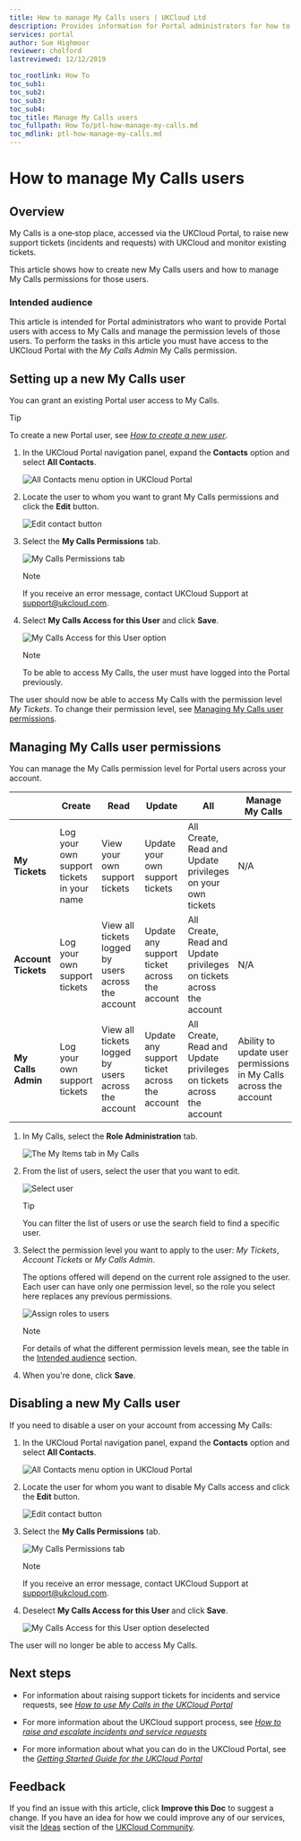 ```yaml
---
title: How to manage My Calls users | UKCloud Ltd
description: Provides information for Portal administrators for how to manage My Calls users
services: portal
author: Sue Highmoor
reviewer: cholford
lastreviewed: 12/12/2019

toc_rootlink: How To
toc_sub1:
toc_sub2:
toc_sub3:
toc_sub4:
toc_title: Manage My Calls users
toc_fullpath: How To/ptl-how-manage-my-calls.md
toc_mdlink: ptl-how-manage-my-calls.md
---
```


# How to manage My Calls users

## Overview

My Calls is a one‑stop place, accessed via the UKCloud Portal, to raise new support tickets (incidents and requests) with UKCloud and monitor existing tickets.

This article shows how to create new My Calls users and how to manage My Calls permissions for those users.

### Intended audience

This article is intended for Portal administrators who want to provide Portal users with access to My Calls and manage the permission levels of those users. To perform the tasks in this article you must have access to the UKCloud Portal with the *My Calls Admin* My Calls permission.

## Setting up a new My Calls user

You can grant an existing Portal user access to My Calls.

> [!TIP]
> To create a new Portal user, see [*How to create a new user*](ptl-how-create-users.md).

1. In the UKCloud Portal navigation panel, expand the **Contacts** option and select **All Contacts**.

    ![All Contacts menu option in UKCloud Portal](images/ptl-mnu-all-contacts.png)

2. Locate the user to whom you want to grant My Calls permissions and click the **Edit** button.

    ![Edit contact button](images/ptl-contact-btn-edit.png)

3. Select the **My Calls Permissions** tab.

    ![My Calls Permissions tab](images/ptl-contact-tab-mycalls-permissions.png)

    > [!NOTE]
    > If you receive an error message, contact UKCloud Support at <support@ukcloud.com>.

4. Select **My Calls Access for this User** and click **Save**.

    ![My Calls Access for this User option](images/ptl-contact-mycalls-access-selected.png)

    > [!NOTE]
    > To be able to access My Calls, the user must have logged into the Portal previously.

The user should now be able to access My Calls with the permission level *My Tickets*. To change their permission level, see [Managing My Calls user permissions](#managing-my-calls-user-permissions).

## Managing My Calls user permissions

You can manage the My Calls permission level for Portal users across your account.

&nbsp; | Create | Read | Update | All | Manage My Calls
-------|--------|------|--------|-----|---------------------------------
**My Tickets** | Log your own support tickets in your name | View your own support tickets | Update your own support tickets | All Create, Read and Update privileges on your own tickets | N/A
**Account Tickets** | Log your own support tickets | View all tickets logged by users across the account | Update any support ticket across the account | All Create, Read and Update privileges on tickets across the account | N/A
**My Calls Admin** | Log your own support tickets | View all tickets logged by users across the account | Update any support ticket across the account | All Create, Read and Update privileges on tickets across the account | Ability to update user permissions in My Calls across the account

1. In My Calls, select the **Role Administration** tab.

    ![The My Items tab in My Calls](images/ptl-mycalls-tab-admin.png)

2. From the list of users, select the user that you want to edit.

    ![Select user](images/ptl-mycalls-user.png)

    > [!TIP]
    > You can filter the list of users or use the search field to find a specific user.

3. Select the permission level you want to apply to the user: *My Tickets*, *Account Tickets* or *My Calls Admin*.

     The options offered will depend on the current role assigned to the user. Each user can have only one permission level, so the role you select here replaces any previous permissions.

    ![Assign roles to users](images/ptl-mycalls-btn-roles.png)

    > [!NOTE]
    > For details of what the different permission levels mean, see the table in the [Intended audience](#intended-audience) section.

4. When you're done, click **Save**.

## Disabling a new My Calls user

If you need to disable a user on your account from accessing My Calls:

1. In the UKCloud Portal navigation panel, expand the **Contacts** option and select **All Contacts**.

    ![All Contacts menu option in UKCloud Portal](images/ptl-mnu-all-contacts.png)

2. Locate the user for whom you want to disable My Calls access and click the **Edit** button.

    ![Edit contact button](images/ptl-contact-btn-edit.png)

3. Select the **My Calls Permissions** tab.

    ![My Calls Permissions tab](images/ptl-contact-tab-mycalls-permissions.png)

    > [!NOTE]
    > If you receive an error message, contact UKCloud Support at <support@ukcloud.com>.

4. Deselect **My Calls Access for this User** and click **Save**.

    ![My Calls Access for this User option deselected](images/ptl-contact-mycalls-access-deselected.png)

The user will no longer be able to access My Calls.

## Next steps

- For information about raising support tickets for incidents and service requests, see [*How to use My Calls in the UKCloud Portal*](ptl-how-use-my-calls.md)

- For more information about the UKCloud support process, see [*How to raise and escalate incidents and service requests*](ptl-how-raise-escalate-service-request.md)

- For more information about what you can do in the UKCloud Portal, see the [*Getting Started Guide for the UKCloud Portal*](ptl-gs.md)

## Feedback

If you find an issue with this article, click **Improve this Doc** to suggest a change. If you have an idea for how we could improve any of our services, visit the [Ideas](https://community.ukcloud.com/ideas) section of the [UKCloud Community](https://community.ukcloud.com).
